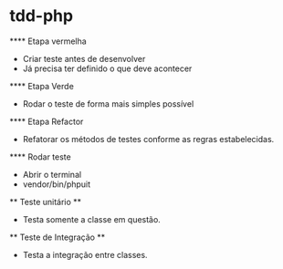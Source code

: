 # tdd-php

**** Etapa vermelha
- Criar teste antes de desenvolver
- Já precisa ter definido o que deve acontecer

**** Etapa Verde
- Rodar o teste de forma mais simples possível

**** Etapa Refactor
- Refatorar os métodos de testes conforme as regras estabelecidas.

**** Rodar teste
- Abrir o terminal
- vendor/bin/phpuit

** Teste unitário **
- Testa somente a classe em questão.

** Teste de Integração **
- Testa a integração entre classes.
